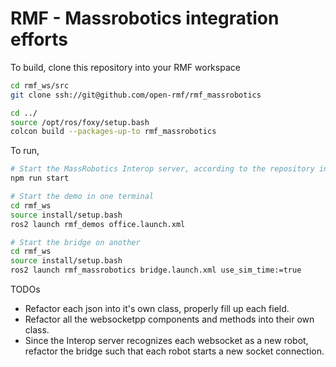 # RMF - Massrobotics integration efforts

To build, clone this repository into your RMF workspace

```bash
cd rmf_ws/src
git clone ssh://git@github.com/open-rmf/rmf_massrobotics

cd ../
source /opt/ros/foxy/setup.bash
colcon build --packages-up-to rmf_massrobotics
```

To run,

```bash
# Start the MassRobotics Interop server, according to the repository instruction
npm run start

# Start the demo in one terminal
cd rmf_ws
source install/setup.bash
ros2 launch rmf_demos office.launch.xml

# Start the bridge on another
cd rmf_ws
source install/setup.bash
ros2 launch rmf_massrobotics bridge.launch.xml use_sim_time:=true
```

TODOs
* Refactor each json into it's own class, properly fill up each field.
* Refactor all the websocketpp components and methods into their own class.
* Since the Interop server recognizes each websocket as a new robot, refactor the bridge such that each robot starts a new socket connection.
